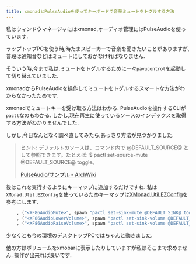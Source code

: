 ```yaml
---
title: xmonadとPulseAudioを使ってキーボードで音量ミュートをトグルする方法
---
```


私はウィンドウマネージャにはxmonad,オーディオ管理にはPulseAudioを使っています.

ラップトップPCを使う時,時たまスピーカーで音楽を聞きたいことがありますが,普段は通知音などはミュートにしておかなければなりません.

そういう時,今まで私は,ミュートをトグルするために一々`pavucontrol`を起動して切り替えていました.

xmonadからPulseAudioを操作してミュートをトグルするスマートな方法がわからなかったためです.

xmonadでミュートキーを受け取る方法はわかる.
PulseAudioを操作するCLIが`pactl`なのもわかる.
しかし,現在再生に使っているソースのインデックスを取得する方法がわかりませんでした.

しかし,今日なんとなく調べ直してみたら,あっさり方法が見つかりました.

> ヒント: デフォルトのソースは、コマンド内で @DEFAULT_SOURCE@ として参照できます。たとえば: $ pactl set-source-mute @DEFAULT_SOURCE@ toggle。
>
> [PulseAudio/サンプル - ArchWiki](https://wiki.archlinux.jp/index.php/PulseAudio/%E3%82%B5%E3%83%B3%E3%83%97%E3%83%AB)

後はこれを実行するようにキーマップに追加するだけですね.
私は`XMonad.Util.EZConfig`を使っているためキーマップは[XMonad.Util.EZConfig](https://www.stackage.org/haddock/lts-9.12/xmonad-contrib-0.13/XMonad-Util-EZConfig.html)を参考にします.

~~~hs
    , ("<XF86AudioMute>", spawn "pactl set-sink-mute @DEFAULT_SINK@ toggle")
    , ("<XF86AudioLowerVolume>", spawn "pactl set-sink-volume @DEFAULT_SINK@ -1%")
    , ("<XF86AudioRaiseVolume>", spawn "pactl set-sink-volume @DEFAULT_SINK@ +1%")
~~~

少なくとも今の環境のデスクトップPCではちゃんと動きました.

他の方はボリュームをxmobarに表示したりしていますが私はそこまで求めません.
操作が出来れば良いです.
